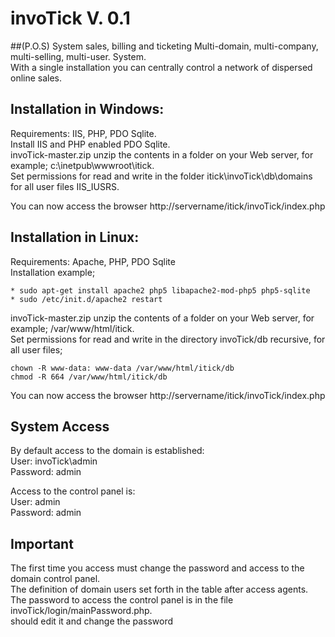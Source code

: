 invoTick V. 0.1
=================
##(P.O.S) System sales, billing and ticketing
Multi-domain, multi-company, multi-selling, multi-user. System.  
With a single installation you can centrally control a network of dispersed online sales.  

Installation in Windows:
------------------------
Requirements: IIS, PHP, PDO Sqlite.  
Install IIS and PHP enabled PDO Sqlite.  
invoTick-master.zip unzip the contents in a folder on your Web server, for example; c:\inetpub\wwwroot\itick.  
Set permissions for read and write in the folder itick\invoTick\db\domains for all user files IIS_IUSRS.  

You can now access the browser http://servername/itick/invoTick/index.php  

Installation in Linux:
----------------------
Requirements: Apache, PHP, PDO Sqlite  
Installation example;
```
* sudo apt-get install apache2 php5 libapache2-mod-php5 php5-sqlite
* sudo /etc/init.d/apache2 restart
```
invoTick-master.zip unzip the contents of a folder on your Web server, for example; /var/www/html/itick.  
Set permissions for read and write in the directory invoTick/db recursive, for all user files;  
```
chown -R www-data: www-data /var/www/html/itick/db  
chmod -R 664 /var/www/html/itick/db  
```
You can now access the browser http://servername/itick/invoTick/index.php

System Access
-------------
By default access to the domain is established:  
User: invoTick\admin  
Password: admin  

Access to the control panel is:  
User: admin  
Password: admin

Important
---------
The first time you access must change the password and access to the domain control panel.  
The definition of domain users set forth in the table after access agents.  
The password to access the control panel is in the file invoTick/login/mainPassword.php.  
should edit it and change the password

